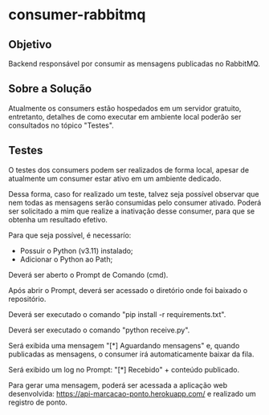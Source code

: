 # consumer-rabbitmq
 
## Objetivo
Backend responsável por consumir as mensagens publicadas no RabbitMQ.

## Sobre a Solução 
Atualmente os consumers estão hospedados em um servidor gratuito, entretanto, detalhes de como executar em ambiente local poderão ser consultados no tópico "Testes".

## Testes
O testes dos consumers podem ser realizados de forma local, apesar de atualmente um consumer estar ativo em um ambiente dedicado. 

Dessa forma, caso for realizado um teste, talvez seja possível observar que nem todas as mensagens serão consumidas pelo consumer ativado. Poderá ser solicitado a mim que realize a inativação desse consumer, para que se obtenha um resultado efetivo.

Para que seja possível, é necessarío:
- Possuir o Python (v3.11) instalado;
- Adicionar o Python ao Path;

Deverá ser aberto o Prompt de Comando (cmd).

Após abrir o Prompt, deverá ser acessado o diretório onde foi baixado o repositório. 

Deverá ser executado o comando "pip install -r requirements.txt".

Deverá ser executado o comando "python receive.py".

Será exibida uma mensagem "[*] Aguardando mensagens" e, quando publicadas as mensagens, o consumer irá automaticamente baixar da fila.

Será exibido um log no Prompt: "[*] Recebido" + conteúdo publicado.

Para gerar uma mensagem, poderá ser acessada a aplicação web desenvolvida: https://api-marcacao-ponto.herokuapp.com/ e realizado um registro de ponto.